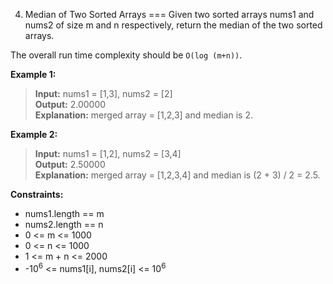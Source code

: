 4. Median of Two Sorted Arrays
===
Given two sorted arrays nums1 and nums2 of size m and n respectively, return the median of the two sorted arrays.

The overall run time complexity should be `O(log (m+n))`.

 

**Example 1:**  
> **Input:** nums1 = [1,3], nums2 = [2]  
> **Output:** 2.00000  
> **Explanation:** merged array = [1,2,3] and median is 2.  

**Example 2:**  
> **Input:** nums1 = [1,2], nums2 = [3,4]  
> **Output:** 2.50000  
> **Explanation:** merged array = [1,2,3,4] and median is (2 + 3) / 2 = 2.5.  
 

**Constraints:**

- nums1.length == m
- nums2.length == n
- 0 <= m <= 1000
- 0 <= n <= 1000
- 1 <= m + n <= 2000
- -10<sup>6</sup> <= nums1[i], nums2[i] <= 10<sup>6</sup>